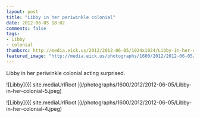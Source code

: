```yaml
---
layout: post
title: "Libby in her periwinkle colonial"
date: 2012-06-05 18:02
comments: false
tags: 
- Libby
- colonial
thumbsrc: http://media.eick.us/2012/2012-06-05/1024x1024/Libby-in-her-colonial-5.jpeg
featured_image: "http://media.eick.us/photographs/1600/2012/2012-06-05/Libby-in-her-colonial-5.jpeg"
---
```

Libby in her periwinkle colonial acting surprised.



![Libby]({{ site.mediaUrlRoot }}/photographs/1600/2012/2012-06-05/Libby-in-her-colonial-5.jpeg)




![Libby]({{ site.mediaUrlRoot }}/photographs/1600/2012/2012-06-05/Libby-in-her-colonial-4.jpeg)
